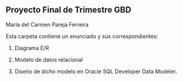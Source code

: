## Proyecto Final de Trimestre GBD

María del Carmen Pareja Ferreira

Esta carpeta contiene un enunciado y sus correspondientes:

1. Diagrama E/R

2. Modelo de datos relacional

3. Diseño de dicho modelo en Oracle SQL Developer Data Modeler.